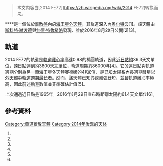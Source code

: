 > 本文内容由[2014 FE72](https://zh.wikipedia.org/wiki/2014 FE72)转换而来。


****是一個位於[離散盤](../Page/離散盤.md "wikilink")內的[海王星外天體](../Page/海王星外天體.md "wikilink")，其軌道深入內[奥尔特云](../Page/奥尔特云.md "wikilink")\[1\]。該天體由[斯科特·谢泼德](../Page/斯科特·谢泼德.md "wikilink")與[乍德·特魯希略](../Page/乍德·特魯希略.md "wikilink")發現，並於2016年8月29日公開\[2\]\[3\]。

## 軌道

2014 FE72的軌道是[軌道離心率](../Page/軌道離心率.md "wikilink")高達0.98的橢圓軌道，因此[近日點約](https://zh.wikipedia.org/wiki/近日點 "wikilink")36.3天文單位，遠日點達到約3800天文單位，軌道周期約86000年\[4\]。它的遠日點與軌道週期分別為另一顆[海王星外天體](../Page/海王星外天體.md "wikilink")[賽德娜的](../Page/小行星90377.md "wikilink")4和8倍，是已知太陽系內[長週期彗星以外天體中軌道週期最长者](https://zh.wikipedia.org/wiki/長週期彗星 "wikilink")。然而，該天體已知的觀測弧很短，並且軌道離心率極高，因此前述軌道數值並非準確估計值\[5\]。

上次通過近日點是1965年，2016年8月29日宣布時距離太陽約61.4天文單位\[6\]。

## 參考資料

[Category:黃道離散天體](https://zh.wikipedia.org/wiki/Category:黃道離散天體 "wikilink") [Category:2014年发现的天体](https://zh.wikipedia.org/wiki/Category:2014年发现的天体 "wikilink")

1.
2.
3.
4.
5.
6.